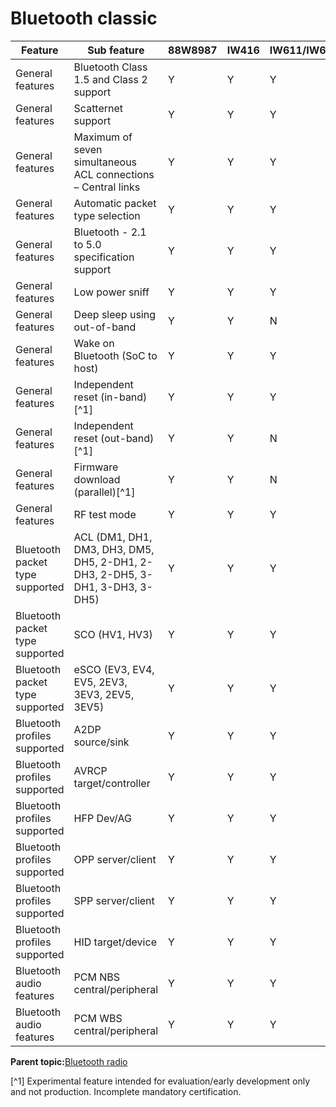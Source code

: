 # Bluetooth classic

|Feature|Sub feature|88W8987|IW416|IW611/IW612|RW610/RW612|AW611|
|---------|---------|-------|-----|-----------|-----------|-----|
|General features|Bluetooth Class 1.5 and Class 2 support|Y|Y|Y|N|Y|
|General features|Scatternet support|Y|Y|Y|N|Y|
|General features|Maximum of seven simultaneous ACL connections – Central links|Y|Y|Y|N|Y|
|General features|Automatic packet type selection|Y|Y|Y|N|Y|
|General features|Bluetooth - 2.1 to 5.0 specification support|Y|Y|Y|N|Y|
|General features|Low power sniff|Y|Y|Y|N|Y|
|General features|Deep sleep using out-of-band|Y|Y|N|N|N|
|General features|Wake on Bluetooth \(SoC to host\)|Y|Y|Y|N|Y|
|General features|Independent reset \(in-band\)[^1]|Y|Y|Y|Y|Y|
|General features|Independent reset \(out-band\)[^1]|Y|Y|N|N|N|
|General features|Firmware download \(parallel\)[^1]|Y|Y|N|N|N|
|General features|RF test mode|Y|Y|Y|N|Y|
|Bluetooth packet type supported|ACL \(DM1, DH1, DM3, DH3, DM5, DH5, 2-DH1, 2-DH3, 2-DH5, 3-DH1, 3-DH3, 3-DH5\)|Y|Y|Y|N|Y|
|Bluetooth packet type supported|SCO \(HV1, HV3\)|Y|Y|Y|N|Y|
|Bluetooth packet type supported|eSCO \(EV3, EV4, EV5, 2EV3, 3EV3, 2EV5, 3EV5\)|Y|Y|Y|N|Y|
|Bluetooth profiles supported|A2DP source/sink|Y|Y|Y|N|Y|
|Bluetooth profiles supported|AVRCP target/controller|Y|Y|Y|N|Y|
|Bluetooth profiles supported|HFP Dev/AG|Y|Y|Y|N|Y|
|Bluetooth profiles supported|OPP server/client|Y|Y|Y|N|Y|
|Bluetooth profiles supported|SPP server/client|Y|Y|Y|N|Y|
|Bluetooth profiles supported|HID target/device|Y|Y|Y|N|Y|
|Bluetooth audio features|PCM NBS central/peripheral|Y|Y|Y|N|Y|
|Bluetooth audio features|PCM WBS central/peripheral|Y|Y|Y|N|Y|

**Parent topic:**[Bluetooth radio](../topics/bluetooth_radio.md)

[^1] Experimental feature intended for evaluation/early development only and not production. Incomplete mandatory certification.

